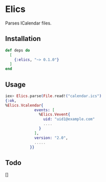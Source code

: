 # Elics

Parses ICalendar files.

## Installation

```elixir
def deps do
  [
    {:elics, "~> 0.1.0"}
  ]
end
```

## Usage

```elixir
iex> Elics.parse(File.read!("calendar.ics")
{:ok, 
%Elics.Vcalendar{
             events: [
               %Elics.Vevent{
                 uid: "uid1@example.com"
                 ....
               }
             ],
             version: "2.0",
             .....
           }}

```


## Todo

[]
